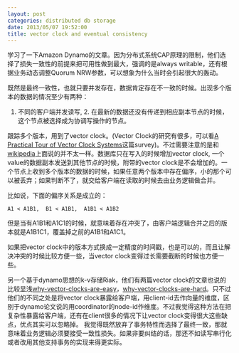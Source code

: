 ```yaml
---
layout: post
categories: distributed db storage
date: 2013/05/07 19:52:00
title: vector clock and eventual consistency
---
```


学习了一下Amazon Dynamo的文章。因为分布式系统CAP原理的限制，他们选择了损失一致性的前提来把可用性做到最大，强调的是always writable，还有根据业务动态调整Quorum NRW参数，可以想象为什么当时会引起很大的轰动。

既然是最终一致性，也就只要并发存在，数据肯定存在不一致的时候。出现多个版本的数据的情况至少有两种：
1. 不同的客户端并发读写, 2. 在最新的数据还没有传递到相应副本节点的时候，这个节点被选择成为协调写操作的节点。

跟踪多个版本，用到了vector clock。(Vector Clock的研究有很多，可以看[A Practical Tour of Vector Clock Systems](http://net.pku.edu.cn/~course/cs501/2008/reading/a_tour_vc.html)这篇survey)。不过需要注意的是和[wikipedia](http://en.wikipedia.org/wiki/Vector_clock)上面说的并不太一样。数据库只在写入的时候增加vector clock, 一个value的数据副本发送到其他节点的时候，附带的vector clock是不会增加的。一个节点上收到多个版本的数据的时候，如果任意两个版本中存在偏序，小的那个可以被丢弃；如果判断不了，就交给客户端在读取的时候去由业务逻辑做合并。

比如说，下面的偏序关系是成立的： 

	A1 < A1B1,  B1 < A1B1,  A1B1 < A1B2

但是当有A1B1和A1C1的时候，就意味着存在冲突了，由客户端逻辑合并之后的版本就是A1B1C1，覆盖掉之前的A1B1和A1C1。

如果把vector clock中的版本方式换成一定精度的时间戳，也是可以的，而且让解决冲突的时候比较方便一些，当vector clock变得过长需要截断的时候也方便一些。

另一个基于dynamo思想的k-v存储Riak，他们有两篇vector clock的文章也说的比较显浅[why-vector-clocks-are-easy](http://basho.com/why-vector-clocks-are-easy/)，[why-vector-clocks-are-hard](http://basho.com/why-vector-clocks-are-hard/)。只不过他们的不同之处是将vector clock暴露给客户端，用client-id去作向量的维度，区别于dynamo论文说的用coordinator的node-id作维度。不过我觉得这种方法在把复杂性暴露给客户端，还有在client很多的情况下让vector clock变得很大这些缺点，优点其实可以忽略掉。
我觉得既然放弃了事务特性而选择了最终一致，那就意味着业务逻辑必须要接受一致性损失。如果非要纠结的话，那还不如读写串行化或者改用其他支持事务的实现来得更实际。


